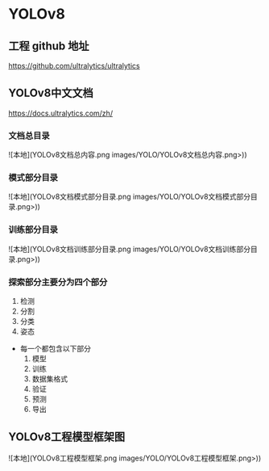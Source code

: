 # YOLOv8

## 工程 github 地址
https://github.com/ultralytics/ultralytics

## YOLOv8中文文档
https://docs.ultralytics.com/zh/

### 文档总目录
![本地](YOLOv8文档总内容.png images/YOLO/YOLOv8文档总内容.png>))
### 模式部分目录
![本地](YOLOv8文档模式部分目录.png images/YOLO/YOLOv8文档模式部分目录.png>))
### 训练部分目录
![本地](YOLOv8文档训练部分目录.png images/YOLO/YOLOv8文档训练部分目录.png>))
### 探索部分主要分为四个部分
1. 检测
2. 分割
3. 分类
4. 姿态
* 每一个都包含以下部分
    1. 模型
    2. 训练
    3. 数据集格式
    4. 验证
    5. 预测
    6. 导出
## YOLOv8工程模型框架图
![本地](YOLOv8工程模型框架.png images/YOLO/YOLOv8工程模型框架.png>))